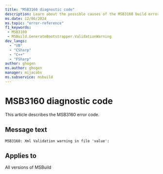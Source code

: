 ```yaml
---
title: "MSB3160 diagnostic code"
description: Learn about the possible causes of the MSB3160 build error, and get troubleshooting tips.
ms.date: 12/06/2024
ms.topic: "error-reference"
f1_keywords:
 - MSB3160
 - MSBuild.GenerateBootstrapper.ValidationWarning
dev_langs:
  - "VB"
  - "CSharp"
  - "C++"
  - "FSharp"
author: ghogen
ms.author: ghogen
manager: mijacobs
ms.subservice: msbuild
---
```


# MSB3160 diagnostic code

<!-- :::ErrorDefinitionDescription::: -->
<!-- :::editable-content name="introDescription"::: -->
This article describes the MSB3160 error code.
<!-- :::editable-content-end::: -->

## Message text

`MSB3160: Xml Validation warning in file 'value':`

<!-- :::editable-content name="postOutputDescription"::: -->
<!--
{StrBegin="MSB3160: "}
-->
<!-- :::editable-content-end::: -->
<!-- :::ErrorDefinitionDescription-end::: -->

## Applies to

All versions of MSBuild
